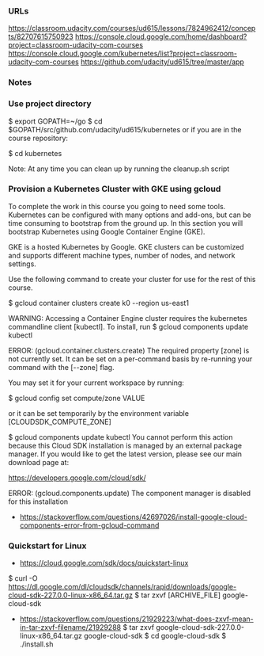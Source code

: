 ### URLs
https://classroom.udacity.com/courses/ud615/lessons/7824962412/concepts/82707615750923
https://console.cloud.google.com/home/dashboard?project=classroom-udacity-com-courses
https://console.cloud.google.com/kubernetes/list?project=classroom-udacity-com-courses
https://github.com/udacity/ud615/tree/master/app

### Notes

### Use project directory
$ export GOPATH=~/go
$ cd $GOPATH/src/github.com/udacity/ud615/kubernetes
or if you are in the course repository:

$ cd kubernetes

Note: At any time you can clean up by running the cleanup.sh script

### Provision a Kubernetes Cluster with GKE using gcloud
To complete the work in this course you going to need some tools. 
Kubernetes can be configured with many options and add-ons, 
but can be time consuming to bootstrap from the ground up. 
In this section you will bootstrap Kubernetes using Google Container Engine (GKE).

GKE is a hosted Kubernetes by Google. 
GKE clusters can be customized and supports different machine types, 
number of nodes, and network settings.

Use the following command to create your cluster for use for the rest of this course.

$ gcloud container clusters create k0 --region us-east1 

WARNING: Accessing a Container Engine cluster requires the kubernetes commandline
client [kubectl]. To install, run
  $ gcloud components update kubectl

ERROR: (gcloud.container.clusters.create) The required property [zone] is not currently set.
It can be set on a per-command basis by re-running your command with the [--zone] flag.

You may set it for your current workspace by running:

  $ gcloud config set compute/zone VALUE

or it can be set temporarily by the environment variable [CLOUDSDK_COMPUTE_ZONE]

$ gcloud components update kubectl
You cannot perform this action because this Cloud SDK installation is 
managed by an external package manager.  If you would like to get the 
latest version, please see our main download page at:
  
https://developers.google.com/cloud/sdk/

ERROR: (gcloud.components.update) The component manager is disabled for this installation

* https://stackoverflow.com/questions/42697026/install-google-cloud-components-error-from-gcloud-command

### Quickstart for Linux
* https://cloud.google.com/sdk/docs/quickstart-linux

$ curl -O https://dl.google.com/dl/cloudsdk/channels/rapid/downloads/google-cloud-sdk-227.0.0-linux-x86_64.tar.gz
$ tar zxvf [ARCHIVE_FILE] google-cloud-sdk
* https://stackoverflow.com/questions/21929223/what-does-zxvf-mean-in-tar-zxvf-filename/21929288
$ tar zxvf google-cloud-sdk-227.0.0-linux-x86_64.tar.gz google-cloud-sdk
$ cd google-cloud-sdk
$ ./install.sh
